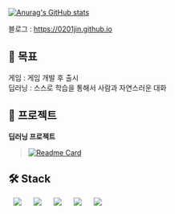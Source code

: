 <!--
**0201jin/0201jin** is a ✨ _special_ ✨ repository because its `README.md` (this file) appears on your GitHub profile.

Here are some ideas to get you started:

- 🔭 I’m currently working on ...
- 🌱 I’m currently learning ...
- 👯 I’m looking to collaborate on ...
- 🤔 I’m looking for help with ...
- 💬 Ask me about ...
- 📫 How to reach me: ...
- 😄 Pronouns: ...
- ⚡ Fun fact: ...
-->
[![Anurag's GitHub stats](https://github-readme-stats.vercel.app/api?username=0201jin&theme=cobalt)](https://github.com/anuraghazra/github-readme-stats)

블로그 : <https://0201jin.github.io>

## 🏃 목표 ##
게임 : 게임 개발 후 출시   
딥러닝 : 스스로 학습을 통해서 사람과 자연스러운 대화
    
## 🚀 프로젝트 ##
**딥러닝 프로젝트**   
>[![Readme Card](https://github-readme-stats.vercel.app/api/pin/?username=0201jin&repo=JNSDeepLearning&show_owner=true)](https://github.com/anuraghazra/github-readme-stats)
    
## 🛠 Stack ##
<div>
  <p>
    <img src="https://img.shields.io/badge/C-A8B9CC?style=flat-square&logo=C&logoColor=white" style="height : auto; margin-left : 10px; margin-right : 10px;"/>
    <img src="https://img.shields.io/badge/C++-00599C?style=flat-square&logo=C%2B%2B&logoColor=white" style="height : auto; margin-left : 10px; margin-right : 10px;"/>
    <img src="https://img.shields.io/badge/Unreal Engine-313131?style=flat-square&logo=unreal%20engine&logoColor=white" style="height : auto; margin-left : 10px; margin-right : 10px;"/>
    <img src="https://img.shields.io/badge/DirectX-4641D9?style=flat-square" style="height : auto; margin-left : 10px; margin-right : 10px;"/>
    <img src="https://img.shields.io/badge/WinAPI-005E75?style=flat-square" style="height : auto; margin-left : 10px; margin-right : 10px;"/>
  </p>
</div>
